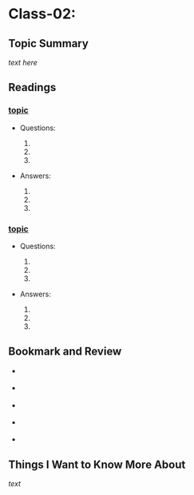 # Class-02:

## Topic Summary

_text here_

## Readings

### [topic]()

- Questions:

  1.

  2.

  3.

- Answers: 

  1.

  2.

  3.

### [topic]()

- Questions: 

  1.

  2.

  3.

- Answers: 

  1.

  2.

  3.

## Bookmark and Review

- []()

- []()

- []()

- []()

- []()

## Things I Want to Know More About

_text_
